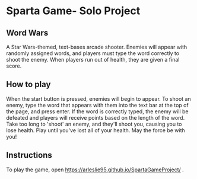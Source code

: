 
# Sparta Game- Solo Project

## Word Wars

A Star Wars-themed, text-bases arcade shooter. Enemies will appear with randomly assigned words, and players must type the word correctly to shoot the enemy. When players run out of health, they are given a final score.

## How to play

When the start button is pressed, enemies will begin to appear. To shoot an enemy, type the word that appears with them into the text bar at the top of the page, and press enter. If the word is correctly typed, the enemy will be defeated and players will receive points based on the length of the word. Take too long to 'shoot' an enemy, and they'll shoot you, causing you to lose health. Play until you've lost all of your health. May the force be with you!

## Instructions

To play the game, open https://arleslie95.github.io/SpartaGameProject/ . 

